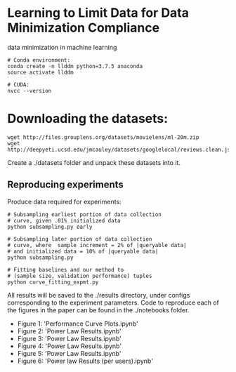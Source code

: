 # Learning to Limit Data for Data Minimization Compliance
data minimization in machine learning

```
# Conda environment:
conda create -n llddm python=3.7.5 anaconda
source activate llddm

# CUDA:
nvcc --version
```
# Downloading the datasets: 

```
wget http://files.grouplens.org/datasets/movielens/ml-20m.zip
wget http://deepyeti.ucsd.edu/jmcauley/datasets/googlelocal/reviews.clean.json.gz
```
Create a ./datasets folder and unpack these datasets into it.

## Reproducing experiments

Produce data required for experiments:
```
# Subsampling earliest portion of data collection
# curve, given .01% initialized data
python subsampling.py early

# Subsampling later portion of data collection
# curve, where  sample increment = 2% of |queryable data|
# and initialized data = 10% of |queryable data|
python subsampling.py 

# Fitting baselines and our method to 
# (sample size, validation performance) tuples
python curve_fitting_expmt.py
```

All results will be saved to the ./results directory, under configs corresponding to the experiment parameters. Code to reproduce each of the figures in the paper can be found in the ./notebooks folder. 

- Figure 1: 'Performance Curve Plots.ipynb'
- Figure 2: 'Power Law Results.ipynb'
- Figure 3: 'Power Law Results.ipynb'
- Figure 4: 'Power Law Results.ipynb'
- Figure 5: 'Power Law Results.ipynb'
- Figure 6: 'Power law Results (per users).ipynb'


